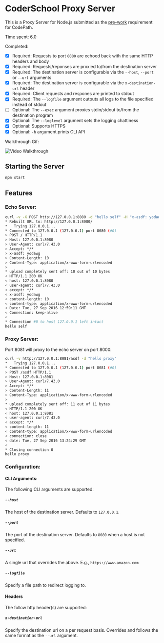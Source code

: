 # CoderSchool Proxy Server

This is a Proxy Server for Node.js submitted as the [pre-work](http://courses.codepath.com/snippets/intro_to_nodejs/prework) requirement for CodePath.

Time spent: 6.0

Completed:

* [x] Required: Requests to port `8080` are echoed back with the same HTTP headers and body
* [x] Required: Requests/reponses are proxied to/from the destination server
* [x] Required: The destination server is configurable via the `--host`, `--port`  or `--url` arguments
* [x] Required: The destination server is configurable via the `x-destination-url` header
* [x] Required: Client requests and respones are printed to stdout
* [x] Required: The `--logfile` argument outputs all logs to the file specified instead of stdout
* [ ] Optional: The `--exec` argument proxies stdin/stdout to/from the destination program
* [x] Optional: The `--loglevel` argument sets the logging chattiness
* [x] Optional: Supports HTTPS
* [x] Optional: `-h` argument prints CLI API

Walkthrough Gif:

![Video Walkthrough](walkthrough.gif)

## Starting the Server

```bash
npm start
```

## Features

### Echo Server:

```bash
curl -v -X POST http://127.0.0.1:8080 -d "hello self" -H "x-asdf: yodawg"
* Rebuilt URL to: http://127.0.0.1:8080/
*   Trying 127.0.0.1...
* Connected to 127.0.0.1 (127.0.0.1) port 8080 (#0)
> POST / HTTP/1.1
> Host: 127.0.0.1:8080
> User-Agent: curl/7.43.0
> Accept: */*
> x-asdf: yodawg
> Content-Length: 10
> Content-Type: application/x-www-form-urlencoded
>
* upload completely sent off: 10 out of 10 bytes
< HTTP/1.1 200 OK
< host: 127.0.0.1:8080
< user-agent: curl/7.43.0
< accept: */*
< x-asdf: yodawg
< content-length: 10
< content-type: application/x-www-form-urlencoded
< Date: Tue, 27 Sep 2016 12:59:11 GMT
< Connection: keep-alive
<
* Connection #0 to host 127.0.0.1 left intact
hello self
```

### Proxy Server:

Port 8081 will proxy to the echo server on port 8000.

```bash
curl -v http://127.0.0.1:8081/asdf -d "hello proxy"
*   Trying 127.0.0.1...
* Connected to 127.0.0.1 (127.0.0.1) port 8081 (#0)
> POST /asdf HTTP/1.1
> Host: 127.0.0.1:8081
> User-Agent: curl/7.43.0
> Accept: */*
> Content-Length: 11
> Content-Type: application/x-www-form-urlencoded
>
* upload completely sent off: 11 out of 11 bytes
< HTTP/1.1 200 OK
< host: 127.0.0.1:8081
< user-agent: curl/7.43.0
< accept: */*
< content-length: 11
< content-type: application/x-www-form-urlencoded
< connection: close
< date: Tue, 27 Sep 2016 13:24:29 GMT
<
* Closing connection 0
hello proxy
```

### Configuration:

#### CLI Arguments:

The following CLI arguments are supported:

##### `--host`

The host of the destination server. Defaults to `127.0.0.1`.

##### `--port`

The port of the destination server. Defaults to `8080` when a host is not specified.

##### `--url`

A single url that overrides the above. E.g., `https://www.amazon.com`

##### `--logfile`

Specify a file path to redirect logging to.

#### Headers

The follow http header(s) are supported:

##### `x-destination-url`

Specify the destination url on a per request basis. Overrides and follows the same format as the `--url` argument.
